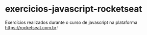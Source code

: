 # exercicios-javascript-rocketseat
Exercícios realizados durante o curso de javascript na plataforma https://rocketseat.com.br!
